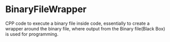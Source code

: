 # BinaryFileWrapper
CPP code to execute a binary file inside code, essentially to create a wrapper around the binary file, where output from the Binary file(Black Box) is used for programming.
